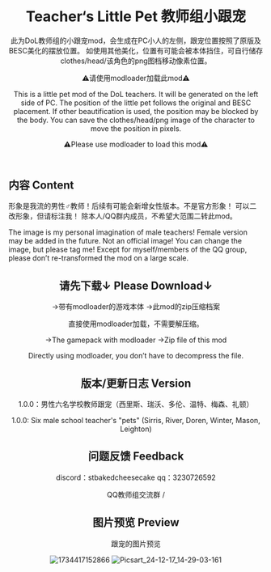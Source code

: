 <header>

# Teacher‘s Little Pet 教师组小跟宠

此为DoL教师组的小跟宠mod，会生成在PC小人的左侧，跟宠位置按照了原版及BESC美化的摆放位置。
如使用其他美化，位置有可能会被本体挡住，可自行储存clothes/head/该角色的png图档移动像素位置。

⚠️请使用modloader加载此mod⚠️

This is a little pet mod of the DoL teachers.
It will be generated on the left side of PC.
The position of the little pet follows the original and BESC placement.
If other beautification is used, the position may be blocked by the body.
You can save the clothes/head/png image of the character to move the position in pixels.

⚠️Please use modloader to load this mod⚠️

</header>

## 内容 Content

形象是我流的男性♂教师！后续有可能会新增女性版本。不是官方形象！
可以二改形象，但请标注我！
除本人/QQ群内成员，不希望大范围二转此mod。

The image is my personal imagination of male teachers! 
Female version may be added in the future. Not an official image!
You can change the image, but please tag me! 
Except for myself/members of the QQ group, please don’t re-transformed the mod on a large scale.

<header>

## 请先下载↓ Please Download↓

→带有modloader的游戏本体
→此mod的zip压缩档案

直接使用modloader加载，不需要解压缩。

→The gamepack with modloader 
→Zip file of this mod

Directly using modloader, you don’t have to decompress the file.

<header>

## 版本/更新日志 Version

1.0.0：男性六名学校教师跟宠（西里斯、瑞沃、多伦、温特、梅森、礼顿）

1.0.0: Six male school teacher's "pets" (Sirris, River, Doren, Winter, Mason, Leighton)

<header>

## 问题反馈 Feedback

discord：stbakedcheesecake
qq：3230726592

<header>

QQ教师组交流群
/

<header>

## 图片预览 Preview

<summary>跟宠的图片预览</summary>

</details>

![1734417152866](https://github.com/user-attachments/assets/91b74140-effa-4627-bc57-5a1f7b56eee5)
![Picsart_24-12-17_14-29-03-161](https://github.com/user-attachments/assets/b0d70110-ea48-4f29-96bd-056579be0f06)

</details>
